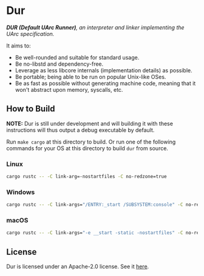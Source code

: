 # Dur

***DUR (Default UArc Runner)**, an interpreter and linker implementing the UArc specification.*

It aims to:
* Be well-rounded and suitable for standard usage.
* Be no-libstd and dependency-free.
* Leverage as less libcore internals (implementation details) as possible.
* Be portable; being able to be run on popular Unix-like OSes.
* Be as fast as possible without generating machine code,
  meaning that it won't abstract upon memory, syscalls, etc.

## How to Build

**NOTE:** Dur is still under development and will building it with these instructions will thus output a debug executable by default.

Run `make cargo` at this directory to build.
Or run one of the following commands for your OS at this directory to build `dur` from source.

### Linux

```bash
cargo rustc -- -C link-arg=-nostartfiles -C no-redzone=true
```

### Windows

```bash
cargo rustc -- -C link-args="/ENTRY:_start /SUBSYSTEM:console" -C no-redzone=true
```

### macOS

```bash
cargo rustc -- -C link-args="-e __start -static -nostartfiles" -C no-redzone=true
```

## License

Dur is licensed under an Apache-2.0 license.
See it [here](LICENSE).
